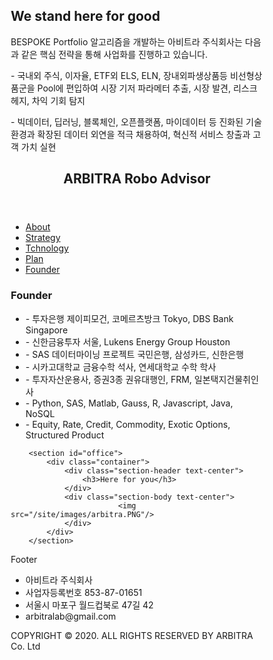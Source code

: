 
<!DOCTYPE html>
<html lang="ko">

<head>
<title>ARBITRA</title>
<meta charset="utf-8">
<meta name="viewport" 
content="width=device-width, initial-scale=1">
<style>
* {
  box-sizing: border-box;
}

body {
  font-family: Arial, Helvetica, sans-serif;
}

/* Style the header */
header {
  background-color: #666;
	text-align: center; 
	font-size: 25px; /*글자크기*/
	color: white;
	padding: 20px; /*테두리안쪽여백*/
}

/* Create two columns/boxes that floats next to each other */
nav {
 float: left;
 width: 30%; /*너비*/
 height: 300px; /* only for demonstration, should be removed */
 padding: 20px;
 background: #ccc;
}

	/* Style the list inside the menu */
	nav ul {
		list-style-type: none; /*목록없애기*/
		padding: 0;
	}


article {
  float: left;
  padding : 20px;
  width: 70%;
  background-color: #f1f1f1;
  height: 300px; /* only for demonstration, should be removed */
}

/* Clear floats after the columns */
section:after {
  content: "";
  display: table;
  clear: both; /*float속성해제 : left | right | both*/
}

footer {
  background-color: #777;
  padding: 10px;
  text-align: center;
  color: white;
}

/* Responsive layout - 
  makes the menu and the content (inside the section) 
	sit on top of each other 
	instead of next to each other */
	
/*미디어쿼리
	width가 600px보다 작으면 
	section영역부분에 대해
	flexbox의 주방향을 페이지 상단에서 하단으로 배치
	
	참고 미디어쿼리란?
	다양한 미디어타입(tv, screen, 태블릿, 모바일폰)에
	다양한 레이아웃을 적용하게 하는 반응형 레이아웃 구현방법 중의 하나
	
	참고 CSS Flexsible Box Layout이란 일명 flexbox
	플렉스 컨테이너의 하위요소들을 어떤 방향으로도 배치할 수 있으며
	하위요소들의 크기도 Flexsibly 조절하여
	빈 공간을 채우거나, 넘치지않도록 할 수 있도록하는 
	반응형웹페이지 구현방법 중의 하나
	*/	
@media (max-width: 600px) {
  section {
    -webkit-flex-direction: column;
    flex-direction: column;
  }
}
</style>
</head>
<body>

<h2>We stand here for good</h2>

<p>BESPOKE Portfolio 알고리즘을 개발하는 아비트라 주식회사는 다음과 같은 핵심 전략을 통해 사업화를 진행하고 있습니다.</p>

<p>- 국내외 주식, 이자율, ETF외 ELS, ELN, 장내외파생상품등 비선형상품군을 Pool에 편입하여 시장 기저 파라메터 추출, 시장 발견, 리스크 헤지, 차익 기회 탐지</p>

<p>- 빅데이터, 딥러닝, 블록체인, 오픈플랫폼, 마이데이터 등 진화된 기술 환경과 확장된 데이터 외연을 적극 채용하여, 혁신적 서비스 창출과 고객 가치 실현</p>

<header>
	<h2>ARBITRA Robo Advisor</h2>
</header>

<section id="main">
  <nav>
    <ul>
      <li><a href="/about/">About</a></li>
      <li><a href="/strategy/">Strategy</a></li>
      <li><a href="/technology/">Tchnology</a></li>
	  <li><a href="/plan/">Plan</a></li>
      <li><a href="/founder/">Founder</a></li>
    </ul>
  </nav>
  
  <article>
    <h1>Founder</h1>
    <div class="founder">
		<ul> 
			<li> - 투자은행 제이피모건, 코메르츠방크 Tokyo, DBS Bank Singapore </li>
			<li> - 신한금융투자 서울, Lukens Energy Group Houston </li>
            <li> - SAS 데이터마이닝 프로젝트 국민은행, 삼성카드, 신한은행 </li>
			<li> - 시카고대학교 금융수학 석사, 연세대학교 수학 학사 </li>			
            <li> - 투자자산운용사, 증권3종 권유대행인, FRM, 일본택지건물취인사 </li>
			<li> - Python, SAS, Matlab, Gauss, R, Javascript, Java, NoSQL </li>
            <li> - Equity, Rate, Credit, Commodity, Exotic Options, Structured Product </li>      
		</ul>
  </article>
</section>

        <section id="office">
            <div class="container">
                <div class="section-header text-center">
                    <h3>Here for you</h3>
                </div>
                <div class="section-body text-center">
                            <img src="/site/images/arbitra.PNG"/>
                </div>
            </div>
        </section>


<footer>
  <p>Footer</p>
                <div class="info">
                    <ul>
                        <li>아비트라 주식회사</li>
                        <li>사업자등록번호 853-87-01651</li>
                        <li>서울시 마포구 월드컵북로 47길 42</li>
                        <li>arbitralab@gmail.com</li>
                    </ul>
				</div>
	<p>COPYRIGHT © 2020. ALL RIGHTS RESERVED BY ARBITRA Co. Ltd</p>
</footer>

</body>
</html>
